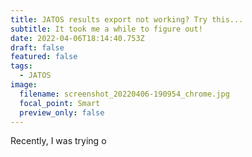 ```yaml
---
title: JATOS results export not working? Try this...
subtitle: It took me a while to figure out!
date: 2022-04-06T18:14:40.753Z
draft: false
featured: false
tags:
  - JATOS
image:
  filename: screenshot_20220406-190954_chrome.jpg
  focal_point: Smart
  preview_only: false
---
```

Recently, I  was trying  o